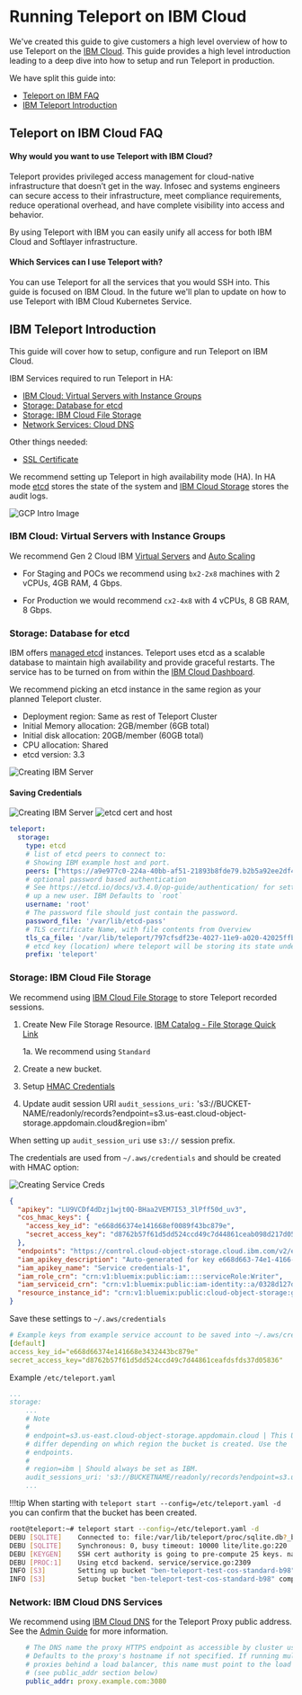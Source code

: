 # Running Teleport on IBM Cloud

We've created this guide to give customers a high level overview of how to use Teleport
on the [IBM Cloud](https://www.ibm.com/cloud). This guide provides a high level 
introduction leading to a deep dive into how to setup and run Teleport in production.

We have split this guide into:

- [Teleport on IBM FAQ](#teleport-on-ibm-cloud-faq)
- [IBM Teleport Introduction](#ibm-teleport-introduction)

## Teleport on IBM Cloud FAQ

#### Why would you want to use Teleport with IBM Cloud?
Teleport provides privileged access management for cloud-native infrastructure that 
doesn’t get in the way. Infosec and systems engineers can secure access to their 
infrastructure, meet compliance requirements, reduce operational overhead, and have 
complete visibility into access and behavior.

By using Teleport with IBM you can easily unify all access for both IBM Cloud and 
Softlayer infrastructure. 

#### Which Services can I use Teleport with?

You can use Teleport for all the services that you would SSH into. This guide is 
focused on IBM Cloud. In the future we'll plan to update on how to use Teleport 
with IBM Cloud Kubernetes Service. 

## IBM Teleport Introduction

This guide will cover how to setup, configure and run Teleport on IBM Cloud.

IBM Services required to run Teleport in HA:

 - [IBM Cloud: Virtual Servers with Instance Groups](#ibm-cloud-virtual-servers-with-instance-groups)
 - [Storage: Database for etcd](#storage-database-for-etcd)
 - [Storage: IBM Cloud File Storage](#storage-ibm-cloud-file-storage)
 - [Network Services: Cloud DNS](#network-ibm-cloud-dns-services)
 
Other things needed:

 - [SSL Certificate](https://www.ibm.com/cloud/ssl-certificates)

We recommend setting up Teleport in high availability mode (HA). In HA mode [etcd](https://etcd.io/)
stores the state of the system and [IBM Cloud Storage](https://www.ibm.com/cloud/storage) 
stores the audit logs.

![GCP Intro Image](img/IBM/IBM_HA.svg)

### IBM Cloud: Virtual Servers with Instance Groups

We recommend Gen 2 Cloud IBM [Virtual Servers](https://www.ibm.com/cloud/virtual-servers) and [Auto Scaling](https://www.ibm.com/cloud/auto-scaling)

  - For Staging and POCs we recommend using `bx2-2x8` machines with 2 vCPUs, 4GB RAM, 4 Gbps. 
  
  - For Production we would recommend `cx2-4x8` with 4 vCPUs, 8 GB RAM, 8 Gbps.

### Storage: Database for etcd

IBM offers [managed etcd](https://www.ibm.com/cloud/databases-for-etcd) instances. 
Teleport uses etcd as a scalable database to maintain high availability and provide
graceful restarts. The service has to be turned on from within the [IBM Cloud Dashboard](https://cloud.ibm.com/catalog/services/databases-for-etcd).

We recommend picking an etcd instance in the same region as your planned Teleport 
cluster. 

- Deployment region: Same as rest of Teleport Cluster
- Initial Memory allocation: 2GB/member (6GB total)
- Initial disk allocation: 20GB/member (60GB total)
- CPU allocation: Shared 
- etcd version: 3.3 

![Creating IBM Server](img/IBM/cloud.ibm.com_catalog_services_databases-for-etcd.png) 

#### Saving Credentials

![Creating IBM Server](img/IBM/etcd-pass.png) 
![etcd cert and host](img/IBM/etcd-cert-and-host.png) 


```yaml
teleport:
  storage:
    type: etcd
    # list of etcd peers to connect to:
    # Showing IBM example host and port. 
    peers: ["https://a9e977c0-224a-40bb-af51-21893b8fde79.b2b5a92ee2df47d58bad0fa448c15585.databases.appdomain.cloud:30359"]
    # optional password based authentication
    # See https://etcd.io/docs/v3.4.0/op-guide/authentication/ for setting
    # up a new user. IBM Defaults to `root`
    username: 'root'
    # The password file should just contain the password. 
    password_file: '/var/lib/etcd-pass'
    # TLS certificate Name, with file contents from Overview
    tls_ca_file: '/var/lib/teleport/797cfsdf23e-4027-11e9-a020-42025ffb08c8.pem'
    # etcd key (location) where teleport will be storing its state under:
    prefix: 'teleport'
``` 

### Storage: IBM Cloud File Storage
We recommend using [IBM Cloud File Storage](https://www.ibm.com/cloud/file-storage) to store Teleport recorded sessions. 

1. Create New File Storage Resource. [IBM Catalog - File Storage Quick Link](https://cloud.ibm.com/catalog/infrastructure/file-storage)

    1a. We recommend using `Standard`

2. Create a new bucket. 
3. Setup [HMAC Credentials](https://cloud.ibm.com/docs/services/cloud-object-storage/hmac?topic=cloud-object-storage-uhc-hmac-credentials-main)
4. Update audit session URI `audit_sessions_uri:` 's3://BUCKET-NAME/readonly/records?endpoint=s3.us-east.cloud-object-storage.appdomain.cloud&region=ibm'

When setting up `audit_session_uri` use `s3://` session prefix.

The credentials are used from `~/.aws/credentials` and should be created with HMAC option:

![Creating Service Creds](img/IBM/cloud.ibm.com_object-store-service-creds.png) 

```json 
{
  "apikey": "LU9VCDf4dDzj1wjt0Q-BHaa2VEM7I53_3lPff50d_uv3",
  "cos_hmac_keys": {
    "access_key_id": "e668d66374e141668ef0089f43bc879e",
    "secret_access_key": "d8762b57f61d5dd524ccd49c7d44861ceab098d217d05836"
  },
  "endpoints": "https://control.cloud-object-storage.cloud.ibm.com/v2/endpoints",
  "iam_apikey_description": "Auto-generated for key e668d663-74e1-4166-8ef0-089f43bc879e",
  "iam_apikey_name": "Service credentials-1",
  "iam_role_crn": "crn:v1:bluemix:public:iam::::serviceRole:Writer",
  "iam_serviceid_crn": "crn:v1:bluemix:public:iam-identity::a/0328d127d04047548c9d4bedcd24b85e::serviceid:ServiceId-c7ee0ee9-ea74-467f-a49e-ef60f6b27a71",
  "resource_instance_id": "crn:v1:bluemix:public:cloud-object-storage:global:a/0328d127d04047548c9d4bedcd24b85e:32049c3c-207e-4731-8b8a-53bf3b4844e7::"
}
```

Save these settings to `~/.aws/credentials` 

```yaml
# Example keys from example service account to be saved into ~/.aws/credentials
[default]                              
access_key_id="e668d66374e141668e3432443bc879e"
secret_access_key="d8762b57f61d5dd524ccd49c7d44861ceafdsfds37d05836"
```

Example `/etc/teleport.yaml`
```yaml
...
storage:
    ...
    # Note
    # 
    # endpoint=s3.us-east.cloud-object-storage.appdomain.cloud | This URL will 
    # differ depending on which region the bucket is created. Use the  public 
    # endpoints.
    # 
    # region=ibm | Should always be set as IBM. 
    audit_sessions_uri: 's3://BUCKETNAME/readonly/records?endpoint=s3.us-east.cloud-object-storage.appdomain.cloud&region=ibm'
    ...
```

!!!tip
    When starting with `teleport start --config=/etc/teleport.yaml -d` you can confirm that the 
    bucket has been created. 


```bash
root@teleport:~# teleport start --config=/etc/teleport.yaml -d
DEBU [SQLITE]    Connected to: file:/var/lib/teleport/proc/sqlite.db?_busy_timeout=10000&_sync=OFF, poll stream period: 1s lite/lite.go:173
DEBU [SQLITE]    Synchronous: 0, busy timeout: 10000 lite/lite.go:220
DEBU [KEYGEN]    SSH cert authority is going to pre-compute 25 keys. native/native.go:104
DEBU [PROC:1]    Using etcd backend. service/service.go:2309
INFO [S3]        Setting up bucket "ben-teleport-test-cos-standard-b98", sessions path "/readonly/records" in region "ibm". s3sessions/s3handler.go:143
INFO [S3]        Setup bucket "ben-teleport-test-cos-standard-b98" completed. duration:356.958618ms s3sessions/s3handler.go:147
```

### Network: IBM Cloud DNS Services

We recommend using [IBM Cloud DNS](https://cloud.ibm.com/catalog/services/dns-services) for
the Teleport Proxy public address.  See the [Admin Guide](admin-guide.md) for more 
information. 

```yaml
    # The DNS name the proxy HTTPS endpoint as accessible by cluster users.
    # Defaults to the proxy's hostname if not specified. If running multiple
    # proxies behind a load balancer, this name must point to the load balancer
    # (see public_addr section below)
    public_addr: proxy.example.com:3080
``` 

